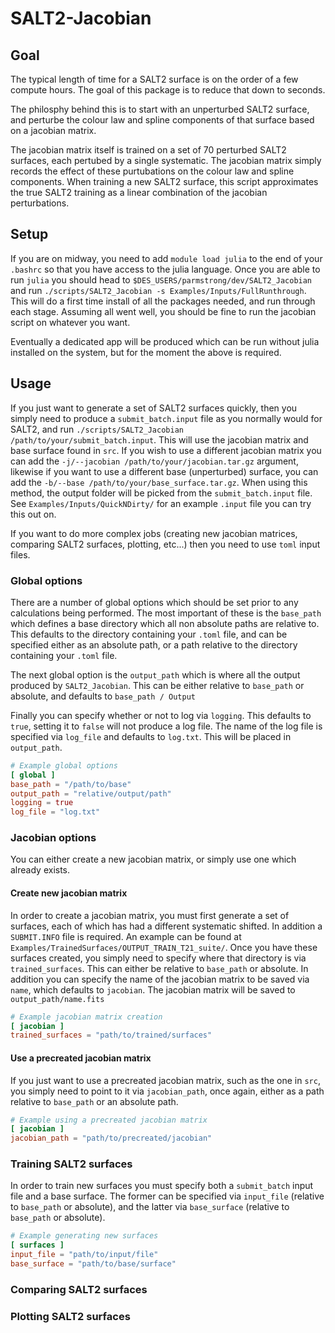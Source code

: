 # SALT2-Jacobian

## Goal
The typical length of time for a SALT2 surface is on the order of a few compute hours. The goal of this package is to reduce that down to seconds.

The philosphy behind this is to start with an unperturbed SALT2 surface, and perturbe the colour law and spline components of that surface based on a jacobian matrix.

The jacobian matrix itself is trained on a set of 70 perturbed SALT2 surfaces, each pertubed by a single systematic. The jacobian matrix simply records the effect of these purtubations on the colour law and spline components. When training a new SALT2 surface, this script approximates the true SALT2 training as a linear combination of the jacobian perturbations.

## Setup
If you are on midway, you need to add `module load julia` to the end of your `.bashrc` so that you have access to the julia language. Once you are able to run `julia` you should head to `$DES_USERS/parmstrong/dev/SALT2_Jacobian` and run `./scripts/SALT2_Jacobian -s Examples/Inputs/FullRunthrough`. This will do a first time install of all the packages needed, and run through each stage. Assuming all went well, you should be fine to run the jacobian script on whatever you want.

Eventually a dedicated app will be produced which can be run without julia installed on the system, but for the moment the above is required.

## Usage
If you just want to generate a set of SALT2 surfaces quickly, then you simply need to produce a `submit_batch.input` file as you normally would for SALT2, and run `./scripts/SALT2_Jacobian /path/to/your/submit_batch.input`. This will use the jacobian matrix and base surface found in `src`. If you wish to use a different jacobian matrix you can add the `-j/--jacobian /path/to/your/jacobian.tar.gz` argument, likewise if you want to use a different base (unperturbed) surface, you can add the `-b/--base /path/to/your/base_surface.tar.gz`. When using this method, the output folder will be picked from the `submit_batch.input` file. See `Examples/Inputs/QuickNDirty/` for an example `.input` file you can try this out on.

If you want to do more complex jobs (creating new jacobian matrices, comparing SALT2 surfaces, plotting, etc...) then you need to use `toml` input files.

### Global options
There are a number of global options which should be set prior to any calculations being performed. The most important of these is the `base_path` which defines a base directory which all non absolute paths are relative to. This defaults to the directory containing your `.toml` file, and can be specified either as an absolute path, or a path relative to the directory containing your `.toml` file. 

The next global option is the `output_path` which is where all the output produced by `SALT2_Jacobian`. This can be either relative to `base_path` or absolute, and defaults to `base_path / Output`

Finally you can specify whether or not to log via `logging`. This defaults to `true`, setting it to `false` will not produce a log file. The name of the log file is specified via `log_file` and defaults to `log.txt`. This will be placed in `output_path`.

```toml
# Example global options
[ global ]
base_path = "/path/to/base"
output_path = "relative/output/path"
logging = true
log_file = "log.txt"
```

### Jacobian options 
You can either create a new jacobian matrix, or simply use one which already exists.

#### Create new jacobian matrix
In order to create a jacobian matrix, you must first generate a set of surfaces, each of which has had a different systematic shifted. In addition a `SUBMIT.INFO` file is required. An example can be found at `Examples/TrainedSurfaces/OUTPUT_TRAIN_T21_suite/`. Once you have these surfaces created, you simply need to specify where that directory is via `trained_surfaces`. This can either be relative to `base_path` or absolute. In addition you can specify the name of the jacobian matrix to be saved via `name`, which defaults to `jacobian`. The jacobian matrix will be saved to `output_path/name.fits`
```toml
# Example jacobian matrix creation
[ jacobian ]
trained_surfaces = "path/to/trained/surfaces"
```

#### Use a precreated jacobian matrix
If you just want to use a precreated jacobian matrix, such as the one in `src`, you simply need to point to it via `jacobian_path`, once again, either as a path relative to `base_path` or an absolute path.
```toml
# Example using a precreated jacobian matrix
[ jacobian ]
jacobian_path = "path/to/precreated/jacobian"
```

### Training SALT2 surfaces
In order to train new surfaces you must specify both a `submit_batch` input file and a base surface. The former can be specified via `input_file` (relative to `base_path` or absolute), and the latter via `base_surface` (relative to `base_path` or absolute).
```toml
# Example generating new surfaces
[ surfaces ]
input_file = "path/to/input/file"
base_surface = "path/to/base/surface"
```

### Comparing SALT2 surfaces

### Plotting SALT2 surfaces
